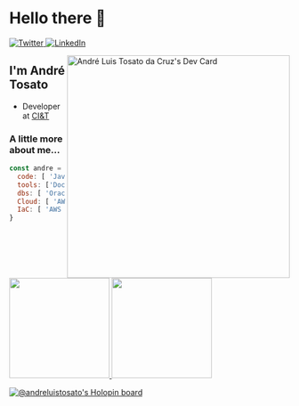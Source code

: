 # Hello there 👋

<div align="left">
  <a href="https://twitter.com/andreluistosato">
    <img
      src="https://img.shields.io/twitter/follow/andreluistosato?label=Twitter&logo=twitter&style=flat-square&color=1da1f2&logoColor=ffffff"
      alt="Twitter"
    />
  </a>
  <a href="https://www.linkedin.com/in/andreluistosato/">
    <img
      src="https://img.shields.io/static/v1?logo=linkedin&style=flat-square&color=0072b1&label=LinkedIn&message=%E2%98%86"
      alt="LinkedIn"
    />
  </a>
  
  <a href="https://app.daily.dev/andreluistosato"><img align="right" src="https://api.daily.dev/devcards/0263949db5584ed89189379fc84cba2f.png?r=bvn" width="400" alt="André Luis Tosato da Cruz's Dev Card"/></a>
</div>

## I'm André Tosato

- Developer at [CI&T](https://ciandt.com/)

### A little more about me...  

```javascript
const andre = {
  code: [ 'Java', 'Javascript', 'Typescript', '.NET' ],
  tools: ['Docker', 'Node', 'Redis' ],
  dbs: [ 'Oracle', 'MSSQL', 'PostgreSQL', 'Dynamo', 'Mongo', 'Cassandra' ],
  Cloud: [ 'AWS Services' ],
  IaC: [ 'AWS CDK' ]
}
```

<div align="left">
  <a href="https://github.com/andreluistosato">
  <img height="180em" src="https://github-readme-stats.vercel.app/api?username=andreluistosato&show_icons=true&theme=chartreuse-dark&include_all_commits=true&count_private=true"/>
  <img height="180em" src="https://github-readme-stats.vercel.app/api/top-langs/?username=andreluistosato&layout=compact&langs_count=7&theme=chartreuse-dark"/>
</div>

[![@andreluistosato's Holopin board](https://holopin.io/api/user/board?user=andreluistosato)](https://holopin.io/@andreluistosato)
